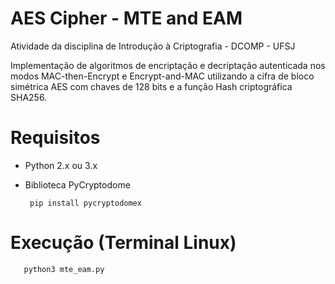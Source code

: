# AES Cipher - MTE and EAM
Atividade da disciplina de Introdução à Criptografia - DCOMP - UFSJ

 Implementação de algoritmos de encriptação e decriptação autenticada nos modos MAC-then-Encrypt e Encrypt-and-MAC utilizando a cifra de bloco simétrica AES com chaves de 128 bits e a função Hash criptográfica SHA256.
 
 # Requisitos
 
- Python 2.x ou 3.x
 
- Biblioteca PyCryptodome
 
       pip install pycryptodomex
       
 # Execução (Terminal Linux)
 
       python3 mte_eam.py  
